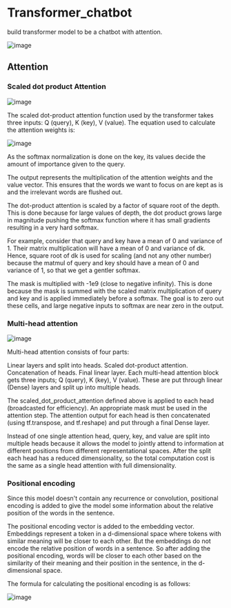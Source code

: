 # Transformer_chatbot
build transformer model to be a chatbot with attention.

![image](https://miro.medium.com/max/814/1*rwyRXtMepEk0nClIlA_F3w.png)

## Attention
### Scaled dot product Attention

![image](https://encrypted-tbn0.gstatic.com/images?q=tbn:ANd9GcRYLZ9oH23RUNS8LtHPkGrPdmG8VM_OJHmMjg&usqp=CAU)

The scaled dot-product attention function used by the transformer takes three inputs: Q (query), K (key), V (value). The equation used to calculate the attention weights is:

![image](https://glassboxmedicine.files.wordpress.com/2019/08/attention-equation.png?w=616)

As the softmax normalization is done on the key, its values decide the amount of importance given to the query.

The output represents the multiplication of the attention weights and the value vector. This ensures that the words we want to focus on are kept as is and the irrelevant words are flushed out.

The dot-product attention is scaled by a factor of square root of the depth. This is done because for large values of depth, the dot product grows large in magnitude pushing the softmax function where it has small gradients resulting in a very hard softmax.

For example, consider that query and key have a mean of 0 and variance of 1. Their matrix multiplication will have a mean of 0 and variance of dk. Hence, square root of dk is used for scaling (and not any other number) because the matmul of query and key should have a mean of 0 and variance of 1, so that we get a gentler softmax.

The mask is multiplied with -1e9 (close to negative infinity). This is done because the mask is summed with the scaled matrix multiplication of query and key and is applied immediately before a softmax. The goal is to zero out these cells, and large negative inputs to softmax are near zero in the output.

### Multi-head attention

![image](https://paperswithcode.com/media/methods/multi-head-attention_l1A3G7a.png)

Multi-head attention consists of four parts:

Linear layers and split into heads.
Scaled dot-product attention.
Concatenation of heads.
Final linear layer.
Each multi-head attention block gets three inputs; Q (query), K (key), V (value). These are put through linear (Dense) layers and split up into multiple heads.

The scaled_dot_product_attention defined above is applied to each head (broadcasted for efficiency). An appropriate mask must be used in the attention step. The attention output for each head is then concatenated (using tf.transpose, and tf.reshape) and put through a final Dense layer.

Instead of one single attention head, query, key, and value are split into multiple heads because it allows the model to jointly attend to information at different positions from different representational spaces. After the split each head has a reduced dimensionality, so the total computation cost is the same as a single head attention with full dimensionality.

### Positional encoding
Since this model doesn't contain any recurrence or convolution, positional encoding is added to give the model some information about the relative position of the words in the sentence.

The positional encoding vector is added to the embedding vector. Embeddings represent a token in a d-dimensional space where tokens with similar meaning will be closer to each other. But the embeddings do not encode the relative position of words in a sentence. So after adding the positional encoding, words will be closer to each other based on the similarity of their meaning and their position in the sentence, in the d-dimensional space.

The formula for calculating the positional encoding is as follows:

![image](https://miro.medium.com/max/2174/0*PuV87IVkFin98EZW.png)
